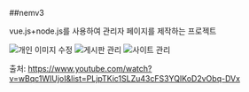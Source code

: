 ##nemv3

vue.js+node.js를 사용하여 관리자 페이지를 제작하는 프로젝트

![개인 이미지 수정](https://user-images.githubusercontent.com/51103479/81892799-fb56ae00-95e6-11ea-82a6-20b65adbfcd4.JPG)
![게시판 관리](https://user-images.githubusercontent.com/51103479/81892802-fc87db00-95e6-11ea-837a-9bf8db257c23.JPG)
![사이트 관리](https://user-images.githubusercontent.com/51103479/81892803-fc87db00-95e6-11ea-8d89-ca5797f51fe4.JPG)

출처: https://www.youtube.com/watch?v=wBqc1WIUjoI&list=PLjpTKic1SLZu43cFS3YQIKoD2vObq-DVx


